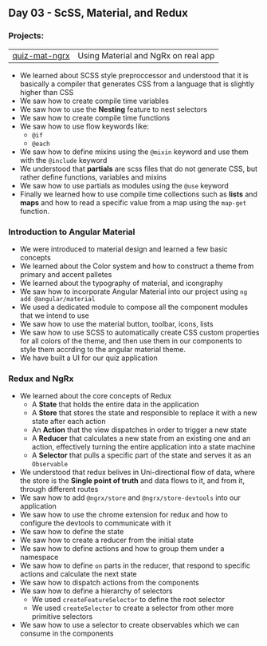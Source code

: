 ## Day 03 - ScSS, Material, and Redux
### Projects:
|     |     |
| --- | --- |
| [quiz-mat-ngrx](quiz-mat-ngrx/) | Using Material and NgRx on real app | 

* We learned about SCSS style preproccessor and understood that it is basically a compiler that generates CSS from a language that is slightly higher than CSS
* We saw how to create compile time variables
* We saw how to use the **Nesting** feature to nest selectors
* We saw how to create compile time functions
* We saw how to use flow keywords like: 
    - `@if`
    - `@each`
* We saw how to define mixins using the `@mixin` keyword and use them with the `@include` keyword
* We understood that **partials** are scss files that do not generate CSS, but rather define functions, variables and mixins
* We saw how to use partials as modules using the `@use` keyword
* Finally we learned how to use compile time collections such as **lists** and **maps** and how to read a specific value from a map using the `map-get` function.

### Introduction to Angular Material
* We were introduced to material design and learned a few basic concepts
* We learned about the Color system and how to construct a theme from primary and accent palletes
* We learned about the typography of material, and icongraphy
* We saw how to incorporate Angular Material into our project using `ng add @angular/material`
* We used a dedicated module to compose all the component modules that we intend to use
* We saw how to use the material button, toolbar, icons, lists
* We saw how to use SCSS to automatically create CSS custom properties for all colors of the theme, and then use them in our components to style them accrding to the angular material theme.
* We have built a UI for our quiz application

### Redux and NgRx
* We learned about the core concepts of Redux
    - A **State** that holds the entire data in the application
    - A **Store** that stores the state and responsible to replace it with a new state after each action
    - An **Action** that the view dispatches in order to trigger a new state
    - A **Reducer** that calculates a new state from an existing one and an action, effectively turning the entire application into a state machine
    - A **Selector** that pulls a specific part of the state and serves it as an `Observable`
* We understood that redux belives in Uni-directional flow of data, where the store is the **Single point of truth** and data flows to it, and from it, through different routes
* We saw how to add `@ngrx/store` and `@ngrx/store-devtools` into our application
* We saw how to use the chrome extension for redux and how to configure the devtools to communicate with it
* We saw how to define the state
* We saw how to create a reducer from the initial state
* We saw how to define actions and how to group them under a namespace
* We saw how to define `on` parts in the reducer, that respond to specific actions and calculate the next state
* We saw how to dispatch actions from the components
* We saw how to define a hierarchy of selectors
    - We used `createFeatureSelector` to define the root selector
    - We used `createSelector` to create a selector from other more primitive selectors
* We saw how to use a selector to create observables which we can consume in the components
